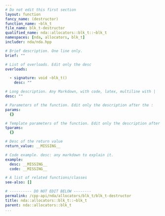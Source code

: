 ```yaml
---
# Do not edit this first section
layout: function
fancy_name: (destructor)
function_name: ~blk_t
file_name: blk_t-destructor
qualified_name: nda::allocators::blk_t::~blk_t
namespaces: [nda, allocators, blk_t]
includer: nda/nda.hpp

# Brief description. One line only.
brief: ""

# List of overloads. Edit only the desc
overloads:

  - signature: void ~blk_t()
    desc: ""

# Long description. Any Markdown, with code, latex, multiline with |
desc: ""

# Parameters of the function. Edit only the description after the :
params:
  {}

# Template parameters of the function. Edit only the description after the :
tparams:
  {}

# Desc of the return value
return_value: __MISSING__

# Code example. desc: any markdown to explain it.
example:
  desc: __MISSING__
  code: __MISSING__

# A list of related functions/classes
see-also: []

# ---------- DO NOT EDIT BELOW --------
permalink: /cpp-api/nda/allocators/blk_t/blk_t-destructor
title: nda::allocators::blk_t::~blk_t
parent: nda::allocators::blk_t
...
```



